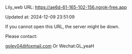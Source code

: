 Lily_web URL: https://ae6d-61-165-102-156.ngrok-free.app

Updated at: 2024-12-09 23:51:09

If you cannot open this URL, the server might be down.

Please contact: 

goley04@foxmail.com Or Wechat:GL_yeaH